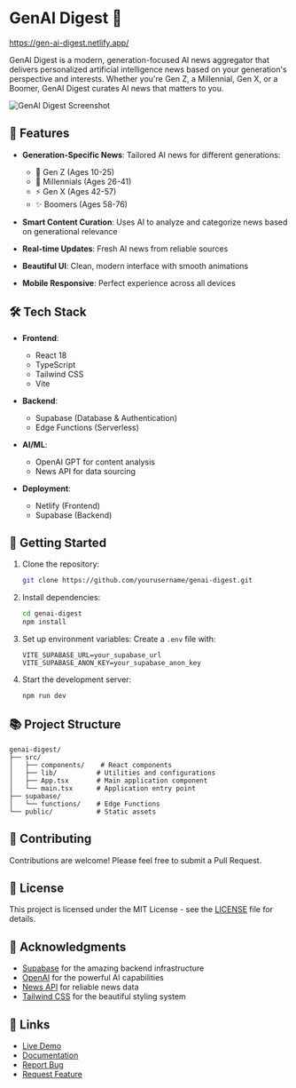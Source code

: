# GenAI Digest 🚀
https://gen-ai-digest.netlify.app/

GenAI Digest is a modern, generation-focused AI news aggregator that delivers personalized artificial intelligence news based on your generation's perspective and interests. Whether you're Gen Z, a Millennial, Gen X, or a Boomer, GenAI Digest curates AI news that matters to you.

![GenAI Digest Screenshot](<https://github.com/user-attachments/assets/56bab370-58ce-4bdb-a491-718ca261866c>)

## 🌟 Features

- **Generation-Specific News**: Tailored AI news for different generations:
  - 🚀 Gen Z (Ages 10-25)
  - 💫 Millennials (Ages 26-41)
  - ⚡ Gen X (Ages 42-57)
  - ✨ Boomers (Ages 58-76)

- **Smart Content Curation**: Uses AI to analyze and categorize news based on generational relevance
- **Real-time Updates**: Fresh AI news from reliable sources
- **Beautiful UI**: Clean, modern interface with smooth animations
- **Mobile Responsive**: Perfect experience across all devices

## 🛠️ Tech Stack

- **Frontend**:
  - React 18
  - TypeScript
  - Tailwind CSS
  - Vite

- **Backend**:
  - Supabase (Database & Authentication)
  - Edge Functions (Serverless)

- **AI/ML**:
  - OpenAI GPT for content analysis
  - News API for data sourcing

- **Deployment**:
  - Netlify (Frontend)
  - Supabase (Backend)

## 🚀 Getting Started

1. Clone the repository:
   ```bash
   git clone https://github.com/yourusername/genai-digest.git
   ```

2. Install dependencies:
   ```bash
   cd genai-digest
   npm install
   ```

3. Set up environment variables:
   Create a `.env` file with:
   ```
   VITE_SUPABASE_URL=your_supabase_url
   VITE_SUPABASE_ANON_KEY=your_supabase_anon_key
   ```

4. Start the development server:
   ```bash
   npm run dev
   ```

## 📚 Project Structure

```
genai-digest/
├── src/
│   ├── components/    # React components
│   ├── lib/          # Utilities and configurations
│   ├── App.tsx       # Main application component
│   └── main.tsx      # Application entry point
├── supabase/
│   └── functions/    # Edge Functions
└── public/           # Static assets
```

## 🤝 Contributing

Contributions are welcome! Please feel free to submit a Pull Request.

## 📄 License

This project is licensed under the MIT License - see the [LICENSE](LICENSE) file for details.

## 🙏 Acknowledgments

- [Supabase](https://supabase.com/) for the amazing backend infrastructure
- [OpenAI](https://openai.com/) for the powerful AI capabilities
- [News API](https://newsapi.org/) for reliable news data
- [Tailwind CSS](https://tailwindcss.com/) for the beautiful styling system

## 🔗 Links

- [Live Demo](https://idyllic-tanuki-505f38.netlify.app)
- [Documentation](https://github.com/yourusername/genai-digest/wiki)
- [Report Bug](https://github.com/yourusername/genai-digest/issues)
- [Request Feature](https://github.com/yourusername/genai-digest/issues)
